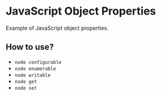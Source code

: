 # JavaScript Object Properties

Example of JavaScript object properties.

## How to use?

+ `node configurable`
+ `node enumerable`
+ `node writable`
+ `node get`
+ `node set`